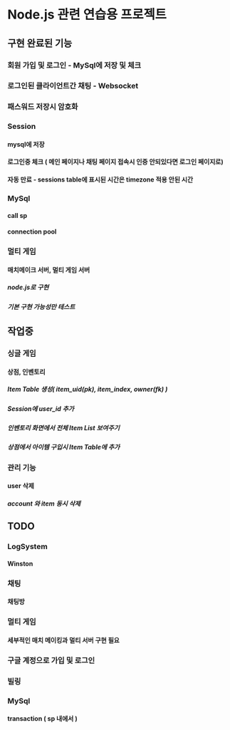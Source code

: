 # Node.js 관련 연습용 프로젝트

## 구현 완료된 기능

### 회원 가입 및 로그인 - MySql에 저장 및 체크

### 로그인된 클라이언트간 채팅 - Websocket

### 패스워드 저장시 암호화

### Session
#### mysql에 저장
#### 로그인중 체크 ( 메인 페이지나 채팅 페이지 접속시 인증 안되있다면 로그인 페이지로)
#### 자동 만료 - sessions table에 표시된 시간은 timezone 적용 안된 시간

### MySql
#### call sp
#### connection pool

### 멀티 게임 
#### 매치메이크 서버, 멀티 게임 서버 
##### node.js로 구현
##### 기본 구현 가능성만 테스트

## 작업중
### 싱글 게임 
#### 상점, 인벤토리
##### Item Table 생성( item_uid(pk), item_index, owner(fk) )
##### Session에 user_id 추가
##### 인벤토리 화면에서 전체 Item List 보여주기

##### 상점에서 아이템 구입시 Item Table에 추가

### 관리 기능
#### user 삭제
##### account 와 item 동시 삭제 

## TODO
### LogSystem
#### Winston

### 채팅
#### 채팅방

### 멀티 게임 
#### 세부적인 매치 메이킹과 멀티 서버 구현 필요

### 구글 계정으로 가입 및 로그인

### 빌링

### MySql
#### transaction ( sp 내에서 )